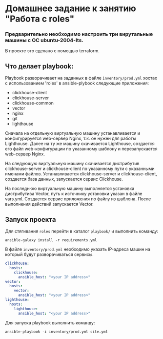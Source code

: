 # Домашнее задание к занятию "Работа с roles"

### Предварительно необходимо настроить три вирутальные машины с OC ubuntu-2004-lts.
 В проекте это сделано с помощью terraform. 

## Что делает playbook:

Playbook разворачивает на заданных в файле `inventory/prod.yml` хостах c использованием 'roles' в ansible-plybook следующие приложения:
- сlickhouse-client
- clickhouse-server
- clickhouse-common
- vector
- nginx
- git
- lighthouse

Сначала на отдельную виртуальную машину устанавливается и конфигурируется web-сервер Nginx, т.к. он нужен для работы Lighthouse. Далее на ту же машину скачивается Lighthouse, создается его файл web-конфигурации по указанному шаблону и перезапускается web-сервер Nginx.

На следующую виртуальную машину скачивается дистрибутив clickhouse-server и сlickhouse-client по указанному пути с указанными именами файлов. Устанавливается clickhouse-server и сlickhouse-client, создается база данных, запускается сервис Clickhouse. 

На последнюю виртуальную машину выполняется установка дистрибутива Vector, путь к источнику установки указан в файле vars.yml. Создается сервис приложения по файлу из шаблона. После выполнения действий запускается Vector.

## Запуск проекта 
Для стягивания `roles` перейти в каталог `playbook/` и выполнить команду:
```
ansible-galaxy install -r requirements.yml
```   
В файле `inventory/prod.yml` необходимо указать IP-адреса машин на который будут разворачиваться сервисы.  
```yaml
clickhouse:
  hosts:
    clickhouse:
      ansible_host: "<your IP address>"
vector:
  hosts:
    vector:
      ansible_host: "<your IP address>"
lighthouse:
  hosts:
    lighthouse:
      ansible_host: "<your IP address>" 
```
Для запуска playbook выполнить команду: 
 ``` 
ansible-playbook -i inventory/prod.yml site.yml 
```
